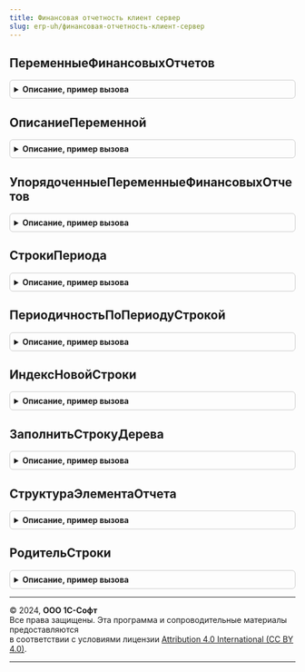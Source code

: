 ```yaml
---
title: Финансовая отчетность клиент сервер
slug: erp-uh/финансовая-отчетность-клиент-сервер
---
```



## ПеременныеФинансовыхОтчетов
<details style="margin: 1em 0; padding: 0.5em; border: 1px solid #ccc; border-radius: 6px;">

<summary style="font-weight: bold; cursor: pointer;">Описание, пример вызова</summary>

```bsl

// Возвращает структуру значений параметров для подстановки в текстовые поля, используемых в финансовых отчетах.
//
// Параметры:
//  ИсключаяСкобки - Булево - Если истина, то из имени и представления параметра будут исключены ограничивающие квадратные скобки.
//  		Значение по умолчанию Ложь.
//  КодЯзыка - Строка - Код языка. По умолчанию пустая строка - соответствует языку текущего пользователя.
//  		Задается при необходимости получения представления для конкретного языка, например, для основного языка конфигурации.
//
// Возвращаемое значение:
//  Структура - Структура параметров, используемых в финансовых отчетах:
//   * КомплектОтчетов - Структура - Структура, хранящая нелокализируемое хранимое в базе данных значение и локализируемое представление:
//     ** Имя - Строка - Идентификатор параметра. Не локализуется, хранится в базе данных. Например, "[ТекущаяДатаИВремя]".
//     ** Представление - Строка - Представление переменной, может заключаться в квадратные скобки.
//   * ВидОтчета - Структура - Структура, хранящая нелокализируемое хранимое в базе данных значение и локализируемое представление:
//     ** Имя - Строка - Идентификатор параметра. Не локализуется, хранится в базе данных. Например, "[ТекущаяДатаИВремя]".
//     ** Представление - Строка - Представление переменной, может заключаться в квадратные скобки.
//   * ТекущаяДатаИВремя - Структура - Структура, хранящая нелокализируемое хранимое в базе данных значение и локализируемое представление:
//     ** Имя - Строка - Идентификатор параметра. Не локализуется, хранится в базе данных. Например, "[ТекущаяДатаИВремя]".
//     ** Представление - Строка - Представление переменной, может заключаться в квадратные скобки.
//   * ПериодОтчетности - Структура - Структура, хранящая нелокализируемое хранимое в базе данных значение и локализируемое представление:
//     ** Имя - Строка - Идентификатор параметра. Не локализуется, хранится в базе данных. Например, "[ТекущаяДатаИВремя]".
//     ** Представление - Строка - Представление переменной, может заключаться в квадратные скобки.
//   * КонечнаяДатаПериодаОтчета - Структура - Структура, хранящая нелокализируемое хранимое в базе данных значение и локализируемое представление:
//     ** Имя - Строка - Идентификатор параметра. Не локализуется, хранится в базе данных. Например, "[ТекущаяДатаИВремя]".
//     ** Представление - Строка - Представление переменной, может заключаться в квадратные скобки.
//   * Организация - Структура - Структура, хранящая нелокализируемое хранимое в базе данных значение и локализируемое представление:
//     ** Имя - Строка - Идентификатор параметра. Не локализуется, хранится в базе данных. Например, "[ТекущаяДатаИВремя]".
//     ** Представление - Строка - Представление переменной, может заключаться в квадратные скобки./
//
Функция ПеременныеФинансовыхОтчетов(ИсключаяСкобки = Ложь, КодЯзыка = "") Экспорт
```

Пример вызова
```bsl
Результат = ФинансоваяОтчетностьКлиентСервер.ПеременныеФинансовыхОтчетов(ИсключаяСкобки, КодЯзыка);
```
</details>

## ОписаниеПеременной
<details style="margin: 1em 0; padding: 0.5em; border: 1px solid #ccc; border-radius: 6px;">

<summary style="font-weight: bold; cursor: pointer;">Описание, пример вызова</summary>

```bsl

// Возвращаемое значение:
//  Структура - Структура, хранящая нелокализируемое хранимое в базе данных значение и локализируемое представление:
//  * Имя   - Строка - Идентификатор параметра. Не локализуется, хранится в базе данных. Например, "[ТекущаяДатаИВремя]".
//  * Представление - Строка - Представление параметра.
//
Функция ОписаниеПеременной(Имя = "", Представление = "") Экспорт
```

Пример вызова
```bsl
Результат = ФинансоваяОтчетностьКлиентСервер.ОписаниеПеременной(Имя, Представление);
```
</details>

## УпорядоченныеПеременныеФинансовыхОтчетов
<details style="margin: 1em 0; padding: 0.5em; border: 1px solid #ccc; border-radius: 6px;">

<summary style="font-weight: bold; cursor: pointer;">Описание, пример вызова</summary>

```bsl

// Возвращает упорядоченный массив значений переменных для подстановки в текстовые поля, используемых в финансовых отчетах.
//
// Параметры:
//  КодЯзыка         - Строка       - Код языка. По умолчанию пустая строка - соответствует языку текущего пользователя.
//                                    Задается при необходимости получения представления для конкретного языка, например, для основного языка конфигурации.
//
// Возвращаемое значение:
//  Массив из см. НовыйСтруктураПеременнойФинансовыхОтчетов - Упорядоченный массив параметров,
//  используемых в финансовых отчетах для подстановки в текстовые поля.
//
Функция УпорядоченныеПеременныеФинансовыхОтчетов(КодЯзыка = "") Экспорт
```

Пример вызова
```bsl
Результат = ФинансоваяОтчетностьКлиентСервер.УпорядоченныеПеременныеФинансовыхОтчетов(КодЯзыка);
```
</details>

## СтрокиПериода
<details style="margin: 1em 0; padding: 0.5em; border: 1px solid #ccc; border-radius: 6px;">

<summary style="font-weight: bold; cursor: pointer;">Описание, пример вызова</summary>

```bsl

// Получает строки периода по значению перечисления.
//
// Параметры:
// 	Период - ПеречислениеСсылка.Периодичность
// Возвращаемое значение:
// 	Структура - различные представления строка периода, содержит поля:
// 	 * Период - Строка - "Период" + период
// 	 * ВыражениеПериода - Строка - "ВыражениеПериода" + период
// 	 * ФлагПериод - Строка - "ФлагПериод" + период.
// 	 * ПериодОтчет - Строка - "Период" + период + "Отчет"
// 	 * ПериодСоединение - Строка - "Период" + период + "Соединение"
//
Функция СтрокиПериода(Период) Экспорт
```

Пример вызова
```bsl
Результат = ФинансоваяОтчетностьКлиентСервер.СтрокиПериода(Период) 
```
</details>

## ПериодичностьПоПериодуСтрокой
<details style="margin: 1em 0; padding: 0.5em; border: 1px solid #ccc; border-radius: 6px;">

<summary style="font-weight: bold; cursor: pointer;">Описание, пример вызова</summary>

```bsl

// Возвращает периодичность по строковому выражению периода
//
// Параметры:
//  ПериодСтрока - строковое выражение периода ("ПериодДень", "ПериодНеделя", "ПериодМесяц" и др.)
//
// Возвращаемое значение:
//    Периодичность - значение перечисления Периодичность
//
Функция ПериодичностьПоПериодуСтрокой(ПериодСтрока) Экспорт
```

Пример вызова
```bsl
Результат = ФинансоваяОтчетностьКлиентСервер.ПериодичностьПоПериодуСтрокой(ПериодСтрока) 
```
</details>

## ИндексНовойСтроки
<details style="margin: 1em 0; padding: 0.5em; border: 1px solid #ccc; border-radius: 6px;">

<summary style="font-weight: bold; cursor: pointer;">Описание, пример вызова</summary>

```bsl

//++ НЕ УТ

// Возвращает индекс новой строки с учетом наличия в коллекции элемента отчета "ИтогПоГруппе".
//
//	Параметры:
//		СтрокиДерева - ДанныеФормыКоллекцияЭлементовДерева - коллекция строк в которой необходимо определить индекс вставки новой строки.
//
//	Возвращаемое значение:
//		Число - индекс для вставки новой строки.
//
Функция ИндексНовойСтроки(СтрокиДерева) Экспорт
```

Пример вызова
```bsl
Результат = ФинансоваяОтчетностьКлиентСервер.ИндексНовойСтроки(СтрокиДерева) 
```
</details>

## ЗаполнитьСтрокуДерева
<details style="margin: 1em 0; padding: 0.5em; border: 1px solid #ccc; border-radius: 6px;">

<summary style="font-weight: bold; cursor: pointer;">Описание, пример вызова</summary>

```bsl

// Процедура заполняет строку списка или дерева элементов отчета
// дополнительными реквизитами.
//
// Параметры:
//  Параметры - структура - поля структуры:
//		Источник - структура - источник заполнения
//		СтрокаПриемник - ДанныеФормыСтрокаДерева - строка, которую заполняем
//		АдресЭлементаВХранилище - строка - адрес хранилища элемента
//		Поле - ДанныеФормыКоллекция - для поиска строки, если приемник - идентификатор строки.
//
Процедура ЗаполнитьСтрокуДерева(Параметры) Экспорт
```

Пример вызова
```bsl
ФинансоваяОтчетностьКлиентСервер.ЗаполнитьСтрокуДерева(Параметры) 
```
</details>

## СтруктураЭлементаОтчета
<details style="margin: 1em 0; padding: 0.5em; border: 1px solid #ccc; border-radius: 6px;">

<summary style="font-weight: bold; cursor: pointer;">Описание, пример вызова</summary>

```bsl

// Функция возвращает структуру реквизитов для помещения во временное хранилище
//
// Возвращаемое значение:
// 	Структура - структура со свойствами:
// 	*ИсточникиЗначений - ТаблицаЗначений -:
// 	  **Источник - СправочникСсылка.ЭлементыФинансовыхОтчетов -
// 	  **ДобавляемыеЗначенияДокумента - Булево -
// 	*РасшифровкаПолейОтбораЭО - ТаблицаЗначений -:
// 	  **ЭлементОтчета - СправочникСсылка.ЭлементыФинансовыхОтчетов -
// 	  **КлючЭлементаОформления - УникальныйИдентификатор -
// 	  **ИмяПоляОтбора - Строка -
// 	  **ИмяРесурса - Строка -
// 	*ОформляемыеКолонки - ТаблицаЗначений -:
// 	  **ЭлементОтчета - СправочникСсылка.ЭлементыФинансовыхОтчетов -
// 	  **КлючЭлементаОформления - УникальныйИдентификатор -
// 	*ОформляемыеСтроки  - ТаблицаЗначений -:
// 	  **ЭлементОтчета - СправочникСсылка.ЭлементыФинансовыхОтчетов -
// 	  **КлючЭлементаОформления - УникальныйИдентификатор -
// 	*ЭлементыОформления - ТаблицаЗначений -:
// 	  **Оформление - ХранилищеЗначения -
// 	  **Условие - ХранилищеЗначения -
// 	  **ТипОформляемойОбласти - ПеречислениеСсылка.ТипыОформляемыхОбластейБюджетныхОтчетов -
// 	  **КлючЭлементаОформления - УникальныйИдентификатор -
// 	*ДополнительныеПоля - ТаблицаЗначений -:
// 	  **Реквизит - Строка -
// 	  **Наименование - Строка -
// 	  **ВыводитьЗаголовок - Булево -
// 	  **ВОтдельнойКолонке - Булево -
// 	*ЭлементыТаблицы - ТаблицаЗначений -:
// 	  **Строка - СправочникСсылка.ЭлементыФинансовыхОтчетов -
// 	  **Колонка - СправочникСсылка.ЭлементыФинансовыхОтчетов -
// 	  **Элемент - СправочникСсылка.ЭлементыФинансовыхОтчетов -
// 	*ОперандыФормулы - ТаблицаЗначений - таблица операндов формулы:
// 	  **Идентификатор - Строка -
// 	  **Операнд - СправочникСсылка.ЭлементыФинансовыхОтчетов -
// 	*РеквизитыВидаЭлемента - ТаблицаЗначений -:
// 	  **Реквизит - ПланВидовХарактеристикСсылка.РеквизитыЭлементовФинансовыхОтчетов -
// 	  **Значение - Характеристика.РеквизитыЭлементовФинансовыхОтчетов -
// 	*СвязанныйЭлемент - СправочникСсылка.ЭлементыФинансовыхОтчетов -
// 	*ЗначениеАналитики - Характеристика.АналитикиСтатейБюджетов -
// 	*ЕстьНастройки - Булево -
// 	*ДополнительныйОтбор - ХранилищеЗначения -
// 	*Комментарий - Строка -
// 	*ОбратныйЗнак - Булево -
// 	*НаименованиеДляПечати - Строка -
// 	*ВидЭлемента - ПеречислениеСсылка.ВидыЭлементовФинансовогоОтчета -
// 	*Код - Число -
// 	*Наименование - Неопределено -
// 	*Владелец - СправочникСсылка.ВидыБюджетов -
// 				- СправочникСсылка.ВидыФинансовыхОтчетов -
// 	*Ссылка - СправочникСсылка.ЭлементыФинансовыхОтчетов -
//  * Точность - Число -
//
Функция СтруктураЭлементаОтчета() Экспорт
```

Пример вызова
```bsl
Результат = ФинансоваяОтчетностьКлиентСервер.СтруктураЭлементаОтчета() 
```
</details>

## РодительСтроки
<details style="margin: 1em 0; padding: 0.5em; border: 1px solid #ccc; border-radius: 6px;">

<summary style="font-weight: bold; cursor: pointer;">Описание, пример вызова</summary>

```bsl

//-- НЕ УТ

// Возвращает родителя переданной строки в зависимости от типа.
//
//	Параметры:
//		СтрокаДерева - ДанныеФормыЭлементДерева, СтрокаДереваЗначений - строка дерева элементов отчета.
//
//	Возвращаемое значение:
//		ДанныеФормыЭлементДерева - Родитель строки,
//		СтрокаДереваЗначений - Родитель строки.
//
Функция РодительСтроки(СтрокаДерева) Экспорт
```

Пример вызова
```bsl
Результат = ФинансоваяОтчетностьКлиентСервер.РодительСтроки(СтрокаДерева) 
```
</details>

---

© 2024, **ООО 1С-Софт**  
Все права защищены. Эта программа и сопроводительные материалы предоставляются  
в соответствии с условиями лицензии [Attribution 4.0 International (CC BY 4.0)](https://creativecommons.org/licenses/by/4.0/legalcode).

---
